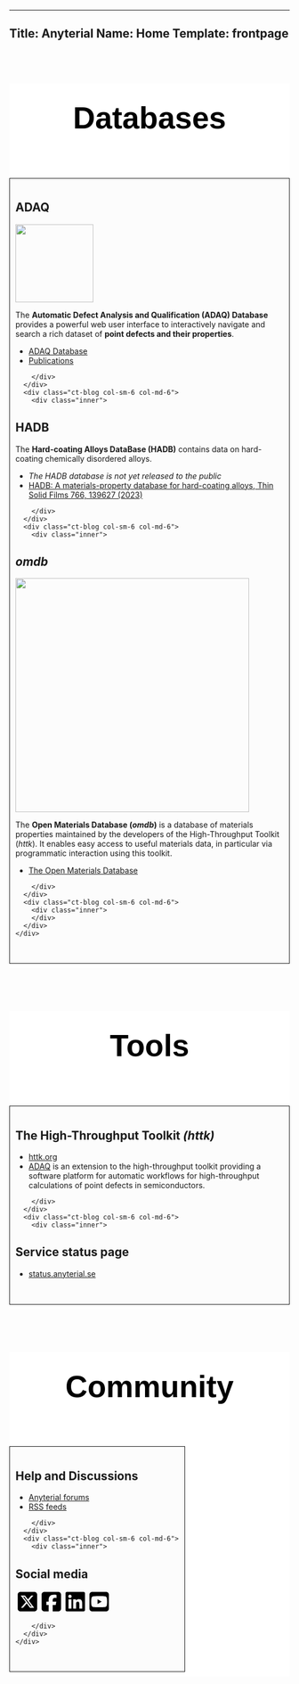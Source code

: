 -----------
Title: Anyterial
Name: Home
Template: frontpage
-----------

<style>
.recentNews {
    background-color: #FFFFFF;
}
.recentNews .news-title {
    text-align:center;
    padding-top: 30px;
    padding-bottom: 30px;
    font-family: 'nimbus-sans-condensed', sans-serif;
    font-size: 55px;
    font-weight: bold;
    color: #000;
}
.recentNews .row {
    display: flex;
    flex-wrap: wrap;
    justify-content: space-between;
    margin-bottom: 30px;
}
.recentNews .ct-blog {
    margin-bottom: 30px;
}
.ct-blog .inner {
    background-color: #fcfcfc;
    padding: 10px;
    transition: all 0.2s ease-in-out 0s;
    cursor: pointer;
    height: 100%;
    border-style: solid;
    border-width: 1px;
}
.ct-blog .inner:hover {
    background-color: #e6e6e6;
}
.ct-blog .fauxcrop {
    height: 180px;
    overflow: hidden;
}
.ct-blog .fauxcrop img {
    width: 100%;
}
.ct-blog-content {
    display: table;
    padding: 30px 0 28px;
}
.ct-blog-content .ct-blog-date {
    border-right: 1px solid #95A5A6;
    display: table-cell;
    font-family: "Lato", sans-serif;
    padding: 0px 18px 0px 15px;
    text-align: center;
}
.ct-blog-content .ct-blog-date span {
    font-size: 16px;
    color: rgb(20, 117, 175);
    font-weight: 700;
    display: block;
    line-height: 1;
}
.ct-blog-content .ct-blog-date strong {
    font-size: 25px;
    color: rgb(20, 117, 175);
}
.ct-blog-content .ct-blog-header {
    color: #000;
    display: table-cell;
    font-size: 22px;
    font-weight: 700;
    letter-spacing: -0.2px;
    line-height: 1.1;
    padding: 0 20px;
    vertical-align: top;
}
.btn-news {
    color: #333;
    font-size: 14px;
    font-weight: bold;
    padding-bottom: 30px;
    text-align: center;
}
.btn-news.btn-contests a {
    color: #fff;
    font-family: 'nimbus-sans-condensed', sans-serif;
    font-size: 24px;
    transition: all 0.2s ease-in-out 0s;
}
.btn-news.btn-contests a:hover {
    color: #000;
}
</style>

<section class="recentNews">
  <div class="container">
    <h2 class="news-title">Databases</h2>
    <div class="row">
      <div class="ct-blog col-sm-6 col-md-6">
        <div class="inner">

<h2>ADAQ</h2>
<p><a href="http://defects.anyterial.se/"><img style="width: 10em; align: margin:0px auto;display:block" src="https://defects.anyterial.se/img/ADAQ_logo_header.png"></a></p>
<p>The <strong>Automatic Defect Analysis and Qualification (ADAQ) Database</strong> provides a powerful web user interface to interactively navigate and search a rich dataset of <strong>point defects and their properties</strong>.</p>
<ul>
<li><a href="https://defects.anyterial.se">ADAQ Database</a></li>
<li><a href="https://defects.anyterial.se/publications">Publications</a></li>
</ul>

        </div>
      </div>
      <div class="ct-blog col-sm-6 col-md-6">
        <div class="inner">

<h2>HADB</h2>
<p>The <strong>Hard-coating Alloys DataBase (HADB)</strong> contains data on hard-coating chemically disordered alloys.</p>
<ul>
<li><em>The HADB database is not yet released to the public</em></li>
<li><a href="https://doi.org/10.1016/j.tsf.2022.139627">HADB: A materials-property database for hard-coating alloys, Thin Solid Films 766, 139627 (2023)</a></li>
</ul>

        </div>
      </div>
      <div class="ct-blog col-sm-6 col-md-6">
        <div class="inner">

<h2><em>omdb</em></h2>
<p><a href="http://openmaterialsdb.se/"><img style="width: 30em; align: margin:0px auto;display:block" src="https://openmaterialsdb.se/img/omdb-largebanner.jpg"></a></p>
<p>The <strong>Open Materials Database (<em>omdb</em>)</strong> is a database of materials properties maintained by the developers of the High-Throughput Toolkit (<em>httk</em>).
It enables easy access to useful materials data, in particular via programmatic interaction using this toolkit.</p>
<ul>
<li><a href="https://openmaterialsdb.se">The Open Materials Database</a></li>
</ul>

        </div>
      </div>
      <div class="ct-blog col-sm-6 col-md-6">
        <div class="inner">
        </div>
      </div>
    </div>
  </div>
</section>

<section class="recentNews">
  <div class="container">
    <h2 class="news-title">Tools</h2>
    <div class="row">
      <div class="ct-blog col-sm-6 col-md-6">
        <div class="inner">

<h2>The High-Throughput Toolkit <i>(httk)</i></h2>
<ul>
<li><a href="https://httk.org">httk.org</a></li>
<li><a href="https://httk.org/adaq">ADAQ</a> is an extension to the high-throughput toolkit providing a software platform for automatic workflows for high-throughput calculations of point defects in semiconductors.</li>
</ul>

        </div>
      </div>
      <div class="ct-blog col-sm-6 col-md-6">
        <div class="inner">

<h2>Service status page</h2>
<ul>
<li><a href="https://status.anyterial.se/">status.anyterial.se</a></li>
</ul>
        </div>
      </div>
    </div>
  </div>
</section>

<section class="recentNews">
  <div class="container">
    <h2 class="news-title">Community</h2>
    <div class="row">
      <div class="ct-blog col-sm-6 col-md-6">
        <div class="inner">

<h2>Help and Discussions</h2>
<ul>
<li><a href="https://github.com/orgs/anyterial/discussions">Anyterial forums</a></li>
<li><a href="https://github.com/anyterial/discussions/discussions/categories/announcements.atom">RSS feeds</a></li>
</ul>

        </div>
      </div>
      <div class="ct-blog col-sm-6 col-md-6">
        <div class="inner">

<h2>Social media</h2>

&nbsp;<!--a href="https://pages.anyterial.se/subscribe"><svg width="2.5em" xmlns="http://www.w3.org/2000/svg" viewBox="0 0 448 512"><!-!Font Awesome Free 6.5.2 by @fontawesome - https://fontawesome.com License - https://fontawesome.com/license/free Copyright 2024 Fonticons, Inc.-><path d="M64 32C28.7 32 0 60.7 0 96V416c0 35.3 28.7 64 64 64H384c35.3 0 64-28.7 64-64V96c0-35.3-28.7-64-64-64H64zM218 271.7L64.2 172.4C66 156.4 79.5 144 96 144H352c16.5 0 30 12.4 31.8 28.4L230 271.7c-1.8 1.2-3.9 1.8-6 1.8s-4.2-.6-6-1.8zm29.4 26.9L384 210.4V336c0 17.7-14.3 32-32 32H96c-17.7 0-32-14.3-32-32V210.4l136.6 88.2c7 4.5 15.1 6.9 23.4 6.9s16.4-2.4 23.4-6.9z"/></svg></a>
&nbsp;--><a href="https://x.com/anyterial"><svg xmlns="http://www.w3.org/2000/svg" width="2.5em" viewBox="0 0 448 512"><!--!Font Awesome Free 6.5.2 by @fontawesome - https://fontawesome.com License - https://fontawesome.com/license/free Copyright 2024 Fonticons, Inc.--><path d="M64 32C28.7 32 0 60.7 0 96V416c0 35.3 28.7 64 64 64H384c35.3 0 64-28.7 64-64V96c0-35.3-28.7-64-64-64H64zm297.1 84L257.3 234.6 379.4 396H283.8L209 298.1 123.3 396H75.8l111-126.9L69.7 116h98l67.7 89.5L313.6 116h47.5zM323.3 367.6L153.4 142.9H125.1L296.9 367.6h26.3z"/></svg></a>
&nbsp;<a href="https://www.facebook.com/anyterial"><svg width="2.5em"  xmlns="http://www.w3.org/2000/svg" viewBox="0 0 448 512"><!--!Font Awesome Free 6.5.2 by @fontawesome - https://fontawesome.com License - https://fontawesome.com/license/free Copyright 2024 Fonticons, Inc.--><path d="M64 32C28.7 32 0 60.7 0 96V416c0 35.3 28.7 64 64 64h98.2V334.2H109.4V256h52.8V222.3c0-87.1 39.4-127.5 125-127.5c16.2 0 44.2 3.2 55.7 6.4V172c-6-.6-16.5-1-29.6-1c-42 0-58.2 15.9-58.2 57.2V256h83.6l-14.4 78.2H255V480H384c35.3 0 64-28.7 64-64V96c0-35.3-28.7-64-64-64H64z"/></svg></a>
&nbsp;<a href="https://www.linkedin.com/company/anyterial"><svg width="2.5em"  xmlns="http://www.w3.org/2000/svg" viewBox="0 0 448 512"><!--!Font Awesome Free 6.5.2 by @fontawesome - https://fontawesome.com License - https://fontawesome.com/license/free Copyright 2024 Fonticons, Inc.--><path d="M416 32H31.9C14.3 32 0 46.5 0 64.3v383.4C0 465.5 14.3 480 31.9 480H416c17.6 0 32-14.5 32-32.3V64.3c0-17.8-14.4-32.3-32-32.3zM135.4 416H69V202.2h66.5V416zm-33.2-243c-21.3 0-38.5-17.3-38.5-38.5S80.9 96 102.2 96c21.2 0 38.5 17.3 38.5 38.5 0 21.3-17.2 38.5-38.5 38.5zm282.1 243h-66.4V312c0-24.8-.5-56.7-34.5-56.7-34.6 0-39.9 27-39.9 54.9V416h-66.4V202.2h63.7v29.2h.9c8.9-16.8 30.6-34.5 62.9-34.5 67.2 0 79.7 44.3 79.7 101.9V416z"/></svg></a>
&nbsp;<a href="https://www.youtube.com/@anyterial"><svg width="2.5em" xmlns="http://www.w3.org/2000/svg" viewBox="0 0 448 512"><!--!Font Awesome Free 6.5.2 by @fontawesome - https://fontawesome.com License - https://fontawesome.com/license/free Copyright 2024 Fonticons, Inc.--><path d="M282 256.2l-95.2-54.1V310.3L282 256.2zM384 32H64C28.7 32 0 60.7 0 96V416c0 35.3 28.7 64 64 64H384c35.3 0 64-28.7 64-64V96c0-35.3-28.7-64-64-64zm14.4 136.1c7.6 28.6 7.6 88.2 7.6 88.2s0 59.6-7.6 88.1c-4.2 15.8-16.5 27.7-32.2 31.9C337.9 384 224 384 224 384s-113.9 0-142.2-7.6c-15.7-4.2-28-16.1-32.2-31.9C42 315.9 42 256.3 42 256.3s0-59.7 7.6-88.2c4.2-15.8 16.5-28.2 32.2-32.4C110.1 128 224 128 224 128s113.9 0 142.2 7.7c15.7 4.2 28 16.6 32.2 32.4z"/></svg></a>

        </div>
      </div>
    </div>
  </div>
</section>